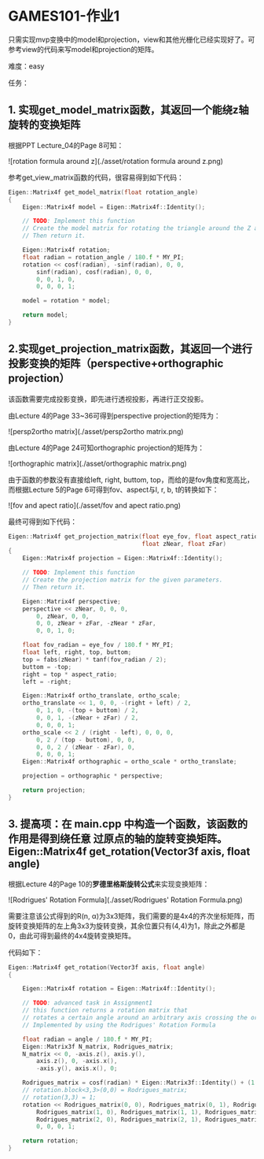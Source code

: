 # GAMES101-作业1

只需实现mvp变换中的model和projection，view和其他光栅化已经实现好了。可参考view的代码来写model和projection的矩阵。

难度：easy

任务：

## 1. 实现get_model_matrix函数，其返回一个能绕z轴旋转的变换矩阵

根据PPT Lecture_04的Page 8可知：

![rotation formula around z](./asset/rotation formula around z.png)

参考get_view_matrix函数的代码，很容易得到如下代码：

```cpp
Eigen::Matrix4f get_model_matrix(float rotation_angle)
{
	Eigen::Matrix4f model = Eigen::Matrix4f::Identity();

	// TODO: Implement this function
	// Create the model matrix for rotating the triangle around the Z axis.
	// Then return it.

	Eigen::Matrix4f rotation;
	float radian = rotation_angle / 180.f * MY_PI;
	rotation << cosf(radian), -sinf(radian), 0, 0,
		sinf(radian), cosf(radian), 0, 0,
		0, 0, 1, 0,
		0, 0, 0, 1;

	model = rotation * model;

	return model;
}
```



## 2.实现get_projection_matrix函数，其返回一个进行投影变换的矩阵（perspective+orthographic projection）

该函数需要完成投影变换，即先进行透视投影，再进行正交投影。

由Lecture 4的Page 33~36可得到perspective projection的矩阵为：

![persp2ortho matrix](./asset/persp2ortho matrix.png)

由Lecture 4的Page 24可知orthographic projection的矩阵为：

![orthographic matrix](./asset/orthographic matrix.png)

由于函数的参数没有直接给left, right, buttom, top，而给的是fov角度和宽高比，而根据Lecture 5的Page 6可得到fov、aspect与l, r, b, t的转换如下：

![fov and apect ratio](./asset/fov and apect ratio.png)

最终可得到如下代码：

```cpp
Eigen::Matrix4f get_projection_matrix(float eye_fov, float aspect_ratio,
									  float zNear, float zFar)
{
	Eigen::Matrix4f projection = Eigen::Matrix4f::Identity();

	// TODO: Implement this function
	// Create the projection matrix for the given parameters.
	// Then return it.

	Eigen::Matrix4f perspective;
	perspective << zNear, 0, 0, 0,
		0, zNear, 0, 0,
		0, 0, zNear + zFar, -zNear * zFar,
		0, 0, 1, 0;

	float fov_radian = eye_fov / 180.f * MY_PI;
	float left, right, top, buttom;
	top = fabs(zNear) * tanf(fov_radian / 2);
	buttom = -top;
	right = top * aspect_ratio;
	left = -right;

	Eigen::Matrix4f ortho_translate, ortho_scale;
	ortho_translate << 1, 0, 0, -(right + left) / 2,
		0, 1, 0, -(top + buttom) / 2,
		0, 0, 1, -(zNear + zFar) / 2,
		0, 0, 0, 1;
	ortho_scale << 2 / (right - left), 0, 0, 0,
		0, 2 / (top - buttom), 0, 0,
		0, 0, 2 / (zNear - zFar), 0,
		0, 0, 0, 1;
	Eigen::Matrix4f orthographic = ortho_scale * ortho_translate;

	projection = orthographic * perspective;

	return projection;
}
```



## 3. 提高项：在 main.cpp 中构造一个函数，该函数的作用是得到绕任意 过原点的轴的旋转变换矩阵。 Eigen::Matrix4f get_rotation(Vector3f axis, float angle)

根据Lecture 4的Page 10的**罗德里格斯旋转公式**来实现变换矩阵：

![Rodrigues' Rotation Formula](./asset/Rodrigues' Rotation Formula.png)

需要注意该公式得到的R(n, α)为3x3矩阵，我们需要的是4x4的齐次坐标矩阵，而旋转变换矩阵的左上角3x3为旋转变换，其余位置只有(4,4)为1，除此之外都是0，由此可得到最终的4x4旋转变换矩阵。

代码如下：

```cpp
Eigen::Matrix4f get_rotation(Vector3f axis, float angle)
{

	Eigen::Matrix4f rotation = Eigen::Matrix4f::Identity();

	// TODO: advanced task in Assignment1
	// this function returns a rotation matrix that
	// rotates a certain angle around an arbitrary axis crossing the origin.
	// Implemented by using the Rodrigues' Rotation Formula

	float radian = angle / 180.f * MY_PI;
	Eigen::Matrix3f N_matrix, Rodrigues_matrix;
	N_matrix << 0, -axis.z(), axis.y(),
		axis.z(), 0, -axis.x(),
		-axis.y(), axis.x(), 0;

	Rodrigues_matrix = cosf(radian) * Eigen::Matrix3f::Identity() + (1 - cosf(radian)) * axis * axis.transpose() + sinf(radian) * N_matrix;
    // rotation.block<3,3>(0,0) = Rodrigues_matrix;
    // rotation(3,3) = 1;
	rotation << Rodrigues_matrix(0, 0), Rodrigues_matrix(0, 1), Rodrigues_matrix(0, 2), 0,
		Rodrigues_matrix(1, 0), Rodrigues_matrix(1, 1), Rodrigues_matrix(1, 2), 0,
		Rodrigues_matrix(2, 0), Rodrigues_matrix(2, 1), Rodrigues_matrix(2, 2), 0,
		0, 0, 0, 1;

	return rotation;
}
```

